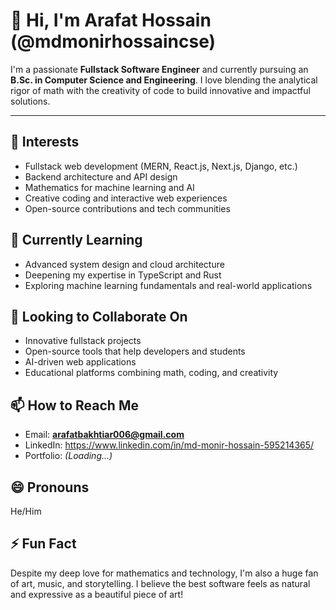 # 👋 Hi, I'm Arafat Hossain (@mdmonirhossaincse)

I'm a passionate **Fullstack Software Engineer** and currently pursuing an **B.Sc. in Computer Science and Engineering**. I love blending the analytical rigor of math with the creativity of code to build innovative and impactful solutions.

---

## 👀 Interests
- Fullstack web development (MERN, React.js, Next.js, Django, etc.)
- Backend architecture and API design
- Mathematics for machine learning and AI
- Creative coding and interactive web experiences
- Open-source contributions and tech communities

## 🌱 Currently Learning
- Advanced system design and cloud architecture
- Deepening my expertise in TypeScript and Rust
- Exploring machine learning fundamentals and real-world applications

## 💞️ Looking to Collaborate On
- Innovative fullstack projects
- Open-source tools that help developers and students
- AI-driven web applications
- Educational platforms combining math, coding, and creativity

## 📫 How to Reach Me
- Email: **arafatbakhtiar006@gmail.com**
- LinkedIn: https://www.linkedin.com/in/md-monir-hossain-595214365/
- Portfolio: *(Loading...)*

## 😄 Pronouns
He/Him

## ⚡ Fun Fact
Despite my deep love for mathematics and technology, I'm also a huge fan of art, music, and storytelling. I believe the best software feels as natural and expressive as a beautiful piece of art!



